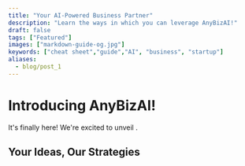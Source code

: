 ```yaml
---
title: "Your AI-Powered Business Partner"
description: "Learn the ways in which you can leverage AnyBizAI!"
draft: false
tags: ["Featured"]
images: ["markdown-guide-og.jpg"]
keywords: ["cheat sheet","guide","AI", "business", "startup"]
aliases:
  - blog/post_1
---
```


# Introducing AnyBizAI!

It's finally here! We're excited to unveil .

## Your Ideas, Our Strategies

## 
